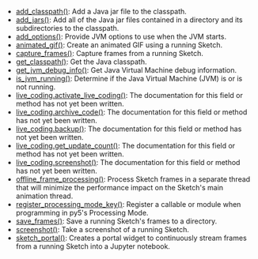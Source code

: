 * [add_classpath()](py5tools_add_classpath): Add a Java jar file to the classpath.
* [add_jars()](py5tools_add_jars): Add all of the Java jar files contained in a directory and its subdirectories to the classpath.
* [add_options()](py5tools_add_options): Provide JVM options to use when the JVM starts.
* [animated_gif()](py5tools_animated_gif): Create an animated GIF using a running Sketch.
* [capture_frames()](py5tools_capture_frames): Capture frames from a running Sketch.
* [get_classpath()](py5tools_get_classpath): Get the Java classpath.
* [get_jvm_debug_info()](py5tools_get_jvm_debug_info): Get Java Virtual Machine debug information.
* [is_jvm_running()](py5tools_is_jvm_running): Determine if the Java Virtual Machine (JVM) is or is not running.
* [live_coding.activate_live_coding()](py5tools_live_coding_activate_live_coding): The documentation for this field or method has not yet been written.
* [live_coding.archive_code()](py5tools_live_coding_archive_code): The documentation for this field or method has not yet been written.
* [live_coding.backup()](py5tools_live_coding_backup): The documentation for this field or method has not yet been written.
* [live_coding.get_update_count()](py5tools_live_coding_get_update_count): The documentation for this field or method has not yet been written.
* [live_coding.screenshot()](py5tools_live_coding_screenshot): The documentation for this field or method has not yet been written.
* [offline_frame_processing()](py5tools_offline_frame_processing): Process Sketch frames in a separate thread that will minimize the performance impact on the Sketch's main animation thread.
* [register_processing_mode_key()](py5tools_register_processing_mode_key): Register a callable or module when programming in py5's Processing Mode.
* [save_frames()](py5tools_save_frames): Save a running Sketch's frames to a directory.
* [screenshot()](py5tools_screenshot): Take a screenshot of a running Sketch.
* [sketch_portal()](py5tools_sketch_portal): Creates a portal widget to continuously stream frames from a running Sketch into a Jupyter notebook.
